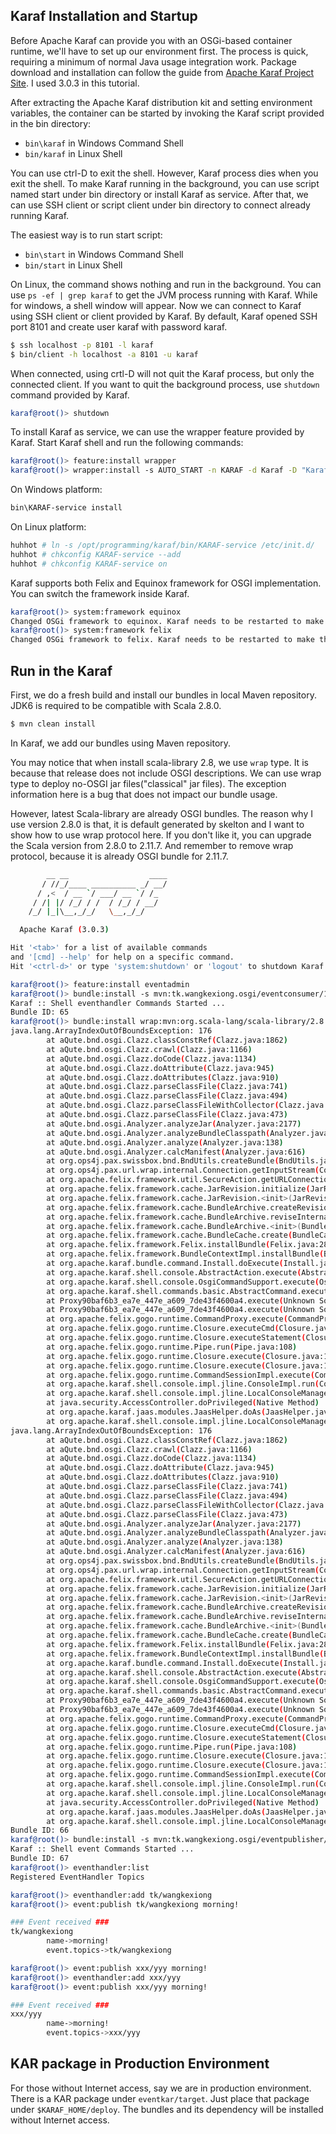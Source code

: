 ## Karaf Installation and Startup

Before Apache Karaf can provide you with an OSGi-based container runtime, we'll have to set up our environment first. The process is quick, requiring a minimum of normal Java usage integration work. Package download and installation can follow the guide from [Apache Karaf Project Site][]. I used 3.0.3 in this tutorial.

After extracting the Apache Karaf distribution kit and setting environment variables, the container can be started by invoking the Karaf script provided in the  bin directory:

* `bin\karaf` in Windows Command Shell
* `bin/karaf` in Linux Shell

You can use ctrl-D to exit the shell. However, Karaf process dies when you exit the shell. To make Karaf running in the background, you can use script named start under bin directory or install Karaf as service. After that, we can use SSH client or script client under bin directory to connect already running Karaf.

The easiest way is to run start script:

* `bin\start` in Windows Command Shell
* `bin/start` in Linux Shell

On Linux, the command shows nothing and run in the background. You can use `ps -ef | grep karaf` to get the JVM process running with Karaf. While for windows, a shell window will appear. Now we can connect to Karaf using SSH client or client provided by Karaf. By default, Karaf opened SSH port 8101 and create user karaf with password karaf.

```bash
$ ssh localhost -p 8101 -l karaf
$ bin/client -h localhost -a 8101 -u karaf
```

When connected, using crtl-D will not quit the Karaf process, but only the connected client. If you want to quit the background process, use `shutdown` command provided by Karaf.

```bash
karaf@root()> shutdown
```

To install Karaf as service, we can use the wrapper feature provided by Karaf. Start Karaf shell and run the following commands:

```bash
karaf@root()> feature:install wrapper
karaf@root()> wrapper:install -s AUTO_START -n KARAF -d Karaf -D "KarafService"
```

On Windows platform:

```bash
bin\KARAF-service install
```

On Linux platform:

```bash
huhhot # ln -s /opt/programming/karaf/bin/KARAF-service /etc/init.d/
huhhot # chkconfig KARAF-service --add
huhhot # chkconfig KARAF-service on
```

Karaf supports both Felix and Equinox framework for OSGI implementation. You can switch the framework inside Karaf.

```bash
karaf@root()> system:framework equinox
Changed OSGi framework to equinox. Karaf needs to be restarted to make the change effective
karaf@root()> system:framework felix
Changed OSGi framework to felix. Karaf needs to be restarted to make the change effective
```

[Apache Karaf Project Site]: http://karaf.apache.org

## Run in the Karaf

First, we do a fresh build and install our bundles in local Maven repository. JDK6 is required to be compatible with Scala 2.8.0.

```bash
$ mvn clean install
```

In Karaf, we add our bundles using Maven repository.

You may notice that when install scala-library 2.8, we use `wrap` type. It is because that release does not include OSGI descriptions. We can use wrap type to deploy no-OSGI jar files("classical" jar files). The exception information here is a bug that does not impact our bundle usage.

However, latest Scala-library are already OSGI bundles. The reason why I use version 2.8.0 is that, it is default generated by skelton and I want to show how to use wrap protocol here. If you don't like it, you can upgrade the Scala version from 2.8.0 to 2.11.7. And remember to remove wrap protocol, because it is already OSGI bundle for 2.11.7.

```bash
        __ __                  ____
       / //_/____ __________ _/ __/
      / ,<  / __ `/ ___/ __ `/ /_
     / /| |/ /_/ / /  / /_/ / __/
    /_/ |_|\__,_/_/   \__,_/_/

  Apache Karaf (3.0.3)

Hit '<tab>' for a list of available commands
and '[cmd] --help' for help on a specific command.
Hit '<ctrl-d>' or type 'system:shutdown' or 'logout' to shutdown Karaf.

karaf@root()> feature:install eventadmin
karaf@root()> bundle:install -s mvn:tk.wangkexiong.osgi/eventconsumer/1.0
Karaf :: Shell eventhandler Commands Started ...
Bundle ID: 65
karaf@root()> bundle:install wrap:mvn:org.scala-lang/scala-library/2.8.0
java.lang.ArrayIndexOutOfBoundsException: 176
        at aQute.bnd.osgi.Clazz.classConstRef(Clazz.java:1862)
        at aQute.bnd.osgi.Clazz.crawl(Clazz.java:1166)
        at aQute.bnd.osgi.Clazz.doCode(Clazz.java:1134)
        at aQute.bnd.osgi.Clazz.doAttribute(Clazz.java:945)
        at aQute.bnd.osgi.Clazz.doAttributes(Clazz.java:910)
        at aQute.bnd.osgi.Clazz.parseClassFile(Clazz.java:741)
        at aQute.bnd.osgi.Clazz.parseClassFile(Clazz.java:494)
        at aQute.bnd.osgi.Clazz.parseClassFileWithCollector(Clazz.java:483)
        at aQute.bnd.osgi.Clazz.parseClassFile(Clazz.java:473)
        at aQute.bnd.osgi.Analyzer.analyzeJar(Analyzer.java:2177)
        at aQute.bnd.osgi.Analyzer.analyzeBundleClasspath(Analyzer.java:2083)
        at aQute.bnd.osgi.Analyzer.analyze(Analyzer.java:138)
        at aQute.bnd.osgi.Analyzer.calcManifest(Analyzer.java:616)
        at org.ops4j.pax.swissbox.bnd.BndUtils.createBundle(BndUtils.java:161)
        at org.ops4j.pax.url.wrap.internal.Connection.getInputStream(Connection.java:83)
        at org.apache.felix.framework.util.SecureAction.getURLConnectionInputStream(SecureAction.java:524)
        at org.apache.felix.framework.cache.JarRevision.initialize(JarRevision.java:165)
        at org.apache.felix.framework.cache.JarRevision.<init>(JarRevision.java:77)
        at org.apache.felix.framework.cache.BundleArchive.createRevisionFromLocation(BundleArchive.java:878)
        at org.apache.felix.framework.cache.BundleArchive.reviseInternal(BundleArchive.java:550)
        at org.apache.felix.framework.cache.BundleArchive.<init>(BundleArchive.java:153)
        at org.apache.felix.framework.cache.BundleCache.create(BundleCache.java:277)
        at org.apache.felix.framework.Felix.installBundle(Felix.java:2866)
        at org.apache.felix.framework.BundleContextImpl.installBundle(BundleContextImpl.java:165)
        at org.apache.karaf.bundle.command.Install.doExecute(Install.java:43)
        at org.apache.karaf.shell.console.AbstractAction.execute(AbstractAction.java:33)
        at org.apache.karaf.shell.console.OsgiCommandSupport.execute(OsgiCommandSupport.java:39)
        at org.apache.karaf.shell.commands.basic.AbstractCommand.execute(AbstractCommand.java:33)
        at Proxy90baf6b3_ea7e_447e_a609_7de43f4600a4.execute(Unknown Source)
        at Proxy90baf6b3_ea7e_447e_a609_7de43f4600a4.execute(Unknown Source)
        at org.apache.felix.gogo.runtime.CommandProxy.execute(CommandProxy.java:78)
        at org.apache.felix.gogo.runtime.Closure.executeCmd(Closure.java:477)
        at org.apache.felix.gogo.runtime.Closure.executeStatement(Closure.java:403)
        at org.apache.felix.gogo.runtime.Pipe.run(Pipe.java:108)
        at org.apache.felix.gogo.runtime.Closure.execute(Closure.java:183)
        at org.apache.felix.gogo.runtime.Closure.execute(Closure.java:120)
        at org.apache.felix.gogo.runtime.CommandSessionImpl.execute(CommandSessionImpl.java:92)
        at org.apache.karaf.shell.console.impl.jline.ConsoleImpl.run(ConsoleImpl.java:208)
        at org.apache.karaf.shell.console.impl.jline.LocalConsoleManager$2$1$1.run(LocalConsoleManager.java:109)
        at java.security.AccessController.doPrivileged(Native Method)
        at org.apache.karaf.jaas.modules.JaasHelper.doAs(JaasHelper.java:57)
        at org.apache.karaf.shell.console.impl.jline.LocalConsoleManager$2$1.run(LocalConsoleManager.java:102)
java.lang.ArrayIndexOutOfBoundsException: 176
        at aQute.bnd.osgi.Clazz.classConstRef(Clazz.java:1862)
        at aQute.bnd.osgi.Clazz.crawl(Clazz.java:1166)
        at aQute.bnd.osgi.Clazz.doCode(Clazz.java:1134)
        at aQute.bnd.osgi.Clazz.doAttribute(Clazz.java:945)
        at aQute.bnd.osgi.Clazz.doAttributes(Clazz.java:910)
        at aQute.bnd.osgi.Clazz.parseClassFile(Clazz.java:741)
        at aQute.bnd.osgi.Clazz.parseClassFile(Clazz.java:494)
        at aQute.bnd.osgi.Clazz.parseClassFileWithCollector(Clazz.java:483)
        at aQute.bnd.osgi.Clazz.parseClassFile(Clazz.java:473)
        at aQute.bnd.osgi.Analyzer.analyzeJar(Analyzer.java:2177)
        at aQute.bnd.osgi.Analyzer.analyzeBundleClasspath(Analyzer.java:2083)
        at aQute.bnd.osgi.Analyzer.analyze(Analyzer.java:138)
        at aQute.bnd.osgi.Analyzer.calcManifest(Analyzer.java:616)
        at org.ops4j.pax.swissbox.bnd.BndUtils.createBundle(BndUtils.java:161)
        at org.ops4j.pax.url.wrap.internal.Connection.getInputStream(Connection.java:83)
        at org.apache.felix.framework.util.SecureAction.getURLConnectionInputStream(SecureAction.java:524)
        at org.apache.felix.framework.cache.JarRevision.initialize(JarRevision.java:165)
        at org.apache.felix.framework.cache.JarRevision.<init>(JarRevision.java:77)
        at org.apache.felix.framework.cache.BundleArchive.createRevisionFromLocation(BundleArchive.java:878)
        at org.apache.felix.framework.cache.BundleArchive.reviseInternal(BundleArchive.java:550)
        at org.apache.felix.framework.cache.BundleArchive.<init>(BundleArchive.java:153)
        at org.apache.felix.framework.cache.BundleCache.create(BundleCache.java:277)
        at org.apache.felix.framework.Felix.installBundle(Felix.java:2866)
        at org.apache.felix.framework.BundleContextImpl.installBundle(BundleContextImpl.java:165)
        at org.apache.karaf.bundle.command.Install.doExecute(Install.java:43)
        at org.apache.karaf.shell.console.AbstractAction.execute(AbstractAction.java:33)
        at org.apache.karaf.shell.console.OsgiCommandSupport.execute(OsgiCommandSupport.java:39)
        at org.apache.karaf.shell.commands.basic.AbstractCommand.execute(AbstractCommand.java:33)
        at Proxy90baf6b3_ea7e_447e_a609_7de43f4600a4.execute(Unknown Source)
        at Proxy90baf6b3_ea7e_447e_a609_7de43f4600a4.execute(Unknown Source)
        at org.apache.felix.gogo.runtime.CommandProxy.execute(CommandProxy.java:78)
        at org.apache.felix.gogo.runtime.Closure.executeCmd(Closure.java:477)
        at org.apache.felix.gogo.runtime.Closure.executeStatement(Closure.java:403)
        at org.apache.felix.gogo.runtime.Pipe.run(Pipe.java:108)
        at org.apache.felix.gogo.runtime.Closure.execute(Closure.java:183)
        at org.apache.felix.gogo.runtime.Closure.execute(Closure.java:120)
        at org.apache.felix.gogo.runtime.CommandSessionImpl.execute(CommandSessionImpl.java:92)
        at org.apache.karaf.shell.console.impl.jline.ConsoleImpl.run(ConsoleImpl.java:208)
        at org.apache.karaf.shell.console.impl.jline.LocalConsoleManager$2$1$1.run(LocalConsoleManager.java:109)
        at java.security.AccessController.doPrivileged(Native Method)
        at org.apache.karaf.jaas.modules.JaasHelper.doAs(JaasHelper.java:57)
        at org.apache.karaf.shell.console.impl.jline.LocalConsoleManager$2$1.run(LocalConsoleManager.java:102)
Bundle ID: 66
karaf@root()> bundle:install -s mvn:tk.wangkexiong.osgi/eventpublisher/1.0
Karaf :: Shell event Commands Started ...
Bundle ID: 67
karaf@root()> eventhandler:list
Registered EventHandler Topics

karaf@root()> eventhandler:add tk/wangkexiong
karaf@root()> event:publish tk/wangkexiong morning!

### Event received ###
tk/wangkexiong
        name->morning!
        event.topics->tk/wangkexiong

karaf@root()> event:publish xxx/yyy morning!
karaf@root()> eventhandler:add xxx/yyy
karaf@root()> event:publish xxx/yyy morning!

### Event received ###
xxx/yyy
        name->morning!
        event.topics->xxx/yyy

```

## KAR package in Production Environment

For those without Internet access, say we are in production environment. There is a KAR package under `eventkar/target`. Just place that package under `$KARAF_HOME/deploy`. The bundles and its dependency will be installed without Internet access. 

